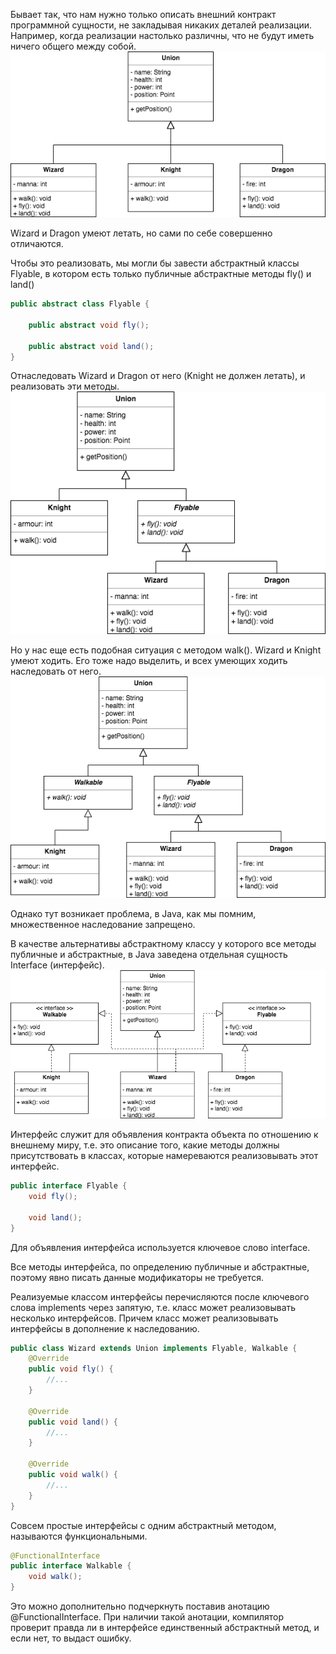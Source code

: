 Бывает так, что нам нужно только описать внешний контракт программной сущности, не закладывая никаких деталей реализации. Например, когда реализации настолько различны, что не будут иметь ничего общего между собой.
![uml-diagram-1](assets/01.png)

Wizard и Dragon умеют летать, но сами по себе совершенно отличаются.

Чтобы это реализовать, мы могли бы завести абстрактный классы Flyable, в котором есть только публичные абстрактные методы fly() и land()
```java
public abstract class Flyable {

    public abstract void fly();

    public abstract void land();
}
```
Отнаследовать Wizard и Dragon от него (Knight не должен летать), и реализовать эти методы. 
![uml-diagram-2](assets/02.png)

Но у нас еще есть подобная ситуация с методом walk(). Wizard и Knight умеют ходить. Его тоже надо выделить, и всех умеющих ходить наследовать от него.
![uml-diagram-3](assets/03.png)

Однако тут возникает проблема, в Java, как мы помним, множественное наследование запрещено.

В качестве альтернативы абстрактному классу у которого все методы публичные и абстрактные, в Java заведена отдельная сущность Interface (интерфейс). 
![uml-diagram-4](assets/04.png)

Интерфейс служит для объявления контракта объекта по отношению к внешнему миру, т.е. это описание того, какие методы должны присутствовать в классах, которые намереваются реализовывать этот интерфейс. 

```java
public interface Flyable {
    void fly();

    void land();
}
```
Для объявления интерфейса используется ключевое слово interface.

Все методы интерфейса, по определению публичные и абстрактные, поэтому явно писать данные модификаторы не требуется.

Реализуемые классом интерфейсы перечисляются после ключевого слова implements через запятую, т.е. класс может реализовывать несколько интерфейсов. Причем класс может реализовывать интерфейсы в дополнение к наследованию.
```java
public class Wizard extends Union implements Flyable, Walkable {
    @Override
    public void fly() {
        //...
    }

    @Override
    public void land() {
        //...
    }

    @Override
    public void walk() {
        //...
    }
}
```

Совсем простые интерфейсы с одним абстрактный методом, называются функциональными. 
```java
@FunctionalInterface
public interface Walkable {
    void walk();
}
```
Это можно дополнительно подчеркнуть поставив анотацию @FunctionalInterface. При наличии такой анотации, компилятор проверит правда ли в интерфейсе единственный абстрактный метод, и если нет, то выдаст ошибку. 
